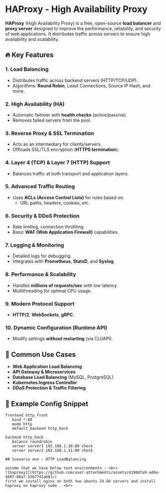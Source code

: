# HAProxy - High Availability Proxy

**HAProxy** (High Availability Proxy) is a free, open-source **load balancer** and **proxy server** designed to improve the performance, reliability, and security of web applications. It distributes traffic across servers to ensure high availability and scalability.

## 🔥 Key Features

### 1. **Load Balancing**
   - Distributes traffic across backend servers (HTTP/TCP/UDP).
   - Algorithms: **Round Robin**, Least Connections, Source IP Hash, and more.

### 2. **High Availability (HA)**
   - Automatic failover with **health checks** (active/passive).
   - Removes failed servers from the pool.

### 3. **Reverse Proxy & SSL Termination**
   - Acts as an intermediary for clients/servers.
   - Offloads SSL/TLS encryption (**HTTPS termination**).

### 4. **Layer 4 (TCP) & Layer 7 (HTTP) Support**
   - Balances traffic at both transport and application layers.

### 5. **Advanced Traffic Routing**
   - Uses **ACLs (Access Control Lists)** for rules based on:
     - URL paths, headers, cookies, etc.

### 6. **Security & DDoS Protection**
   - Rate limiting, connection throttling.
   - Basic **WAF (Web Application Firewall)** capabilities.

### 7. **Logging & Monitoring**
   - Detailed logs for debugging.
   - Integrates with **Prometheus**, **StatsD**, and **Syslog**.

### 8. **Performance & Scalability**
   - Handles **millions of requests/sec** with low latency.
   - Multithreading for optimal CPU usage.

### 9. **Modern Protocol Support**
   - **HTTP/2**, **WebSockets**, **gRPC**.

### 10. **Dynamic Configuration (Runtime API)**
   - Modify settings **without restarting** (via CLI/API).

## 🚀 Common Use Cases
- **Web Application Load Balancing**
- **API Gateway & Microservices**
- **Database Load Balancing** (MySQL, PostgreSQL)
- **Kubernetes Ingress Controller**
- **DDoS Protection & Traffic Filtering**

## 📜 Example Config Snippet
```haproxy
frontend http_front
   bind *:80
   mode http
   default_backend http_back

backend http_back
   balance roundrobin
   server server1 192.168.1.10:80 check
   server server2 192.168.1.11:80 check

## Scenario one : HTTP LoadBalancing

assume that we have below test environments : <br>
![haproxy1](https://github.com/user-attachments/assets/4190d7a9-ad6e-4607-88a7-1567741a681c)
first we install nginx on both two ubuntu 24.04 servers and install haproxy on haproxy node . <br>


